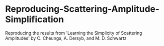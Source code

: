 # Reproducing-Scattering-Amplitude-Simplification
Reproducing the results from 'Learning the Simplicity of Scattering Amplitudes' by C. Cheunga, A. Dersyb, and M. D. Schwartz
